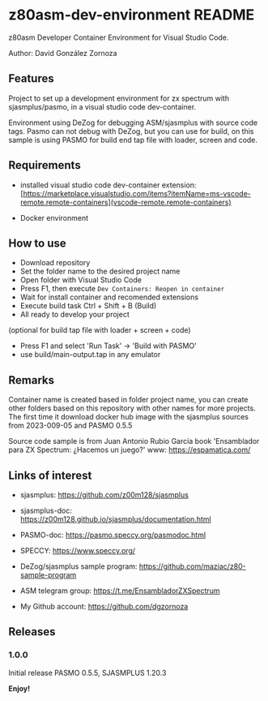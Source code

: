 # z80asm-dev-environment README

z80asm Developer Container Environment for Visual Studio Code.

Author: David González Zornoza

## Features

Project to set up a development environment for zx spectrum with sjasmplus/pasmo, in a visual studio code dev-container.

Environment using DeZog for debugging ASM/sjasmplus with source code tags.
Pasmo can not debug with DeZog, but you can use for build, on this sample is using PASMO for build end tap file with loader, screen and code.

## Requirements

- installed visual studio code dev-container extension:
  [https://marketplace.visualstudio.com/items?itemName=ms-vscode-remote.remote-containers](vscode-remote.remote-containers)

- Docker environment

## How to use

- Download repository
- Set the folder name to the desired project name
- Open folder with Visual Studio Code
- Press F1, then execute `Dev Containers: Reopen in container`
- Wait for install container and recomended extensions
- Execute build task Ctrl + Shift + B (Build)
- All ready to develop your project

(optional for build tap file with loader + screen + code)
- Press F1 and select 'Run Task' -> 'Build with PASMO'
- use build/main-output.tap in any emulator


## Remarks

Container name is created based in folder project name, you can create other folders based on this repository with other names for more projects.
The first time it download docker hub image with the sjasmplus sources from 2023-009-05 and PASMO 0.5.5

Source code sample is from Juan Antonio Rubio García book 'Ensamblador para ZX Spectrum: ¿Hacemos un juego?'
www: https://espamatica.com/


## Links of interest 

- sjasmplus: https://github.com/z00m128/sjasmplus
- sjasmplus-doc: https://z00m128.github.io/sjasmplus/documentation.html
- PASMO-doc: https://pasmo.speccy.org/pasmodoc.html
- SPECCY: https://www.speccy.org/

- DeZog/sjasmplus sample program: https://github.com/maziac/z80-sample-program
- ASM telegram group: https://t.me/EnsambladorZXSpectrum

- My Github account: https://github.com/dgzornoza

## Releases

### 1.0.0

Initial release PASMO 0.5.5, SJASMPLUS 1.20.3

**Enjoy!**
